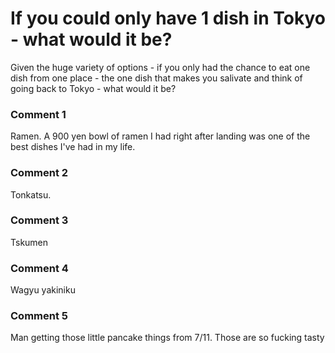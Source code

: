# If you could only have 1 dish in Tokyo - what would it be?

Given the huge variety of options - if you only had the chance to eat one dish from one place - the one dish that makes you salivate and think of going back to Tokyo - what would it be?

### Comment 1

Ramen. A 900 yen bowl of ramen I had right after landing was one of the best dishes I've had in my life.

### Comment 2

Tonkatsu. 

### Comment 3

Tskumen

### Comment 4

Wagyu yakiniku

### Comment 5

Man getting those little pancake things from 7/11. Those are so fucking tasty

